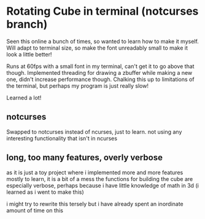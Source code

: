 # Rotating Cube in terminal (notcurses branch)

Seen this online a bunch of times, so wanted to learn how to make it myself.
Will adapt to terminal size, so make the font unreadably small to make it look a little better!

Runs at 60fps with a small font in my terminal, can't get it to go above that though.
Implemented threading for drawing a zbuffer while making a new one, didn't increase performance though.
Chalking this up to limitations of the terminal, but perhaps my program is just really slow!

Learned a lot!

## notcurses

Swapped to notcurses instead of ncurses, just to learn. not using any interesting functionality that isn't in ncurses

## long, too many features, overly verbose

as it is just a toy project where i implemented more and more features mostly to learn, it is a bit of a mess
the functions for building the cube are especially verbose, perhaps because i have little knowledge of math in 3d (i learned as i went to make this)

i might try to rewrite this tersely but i have already spent an inordinate amount of time on this
